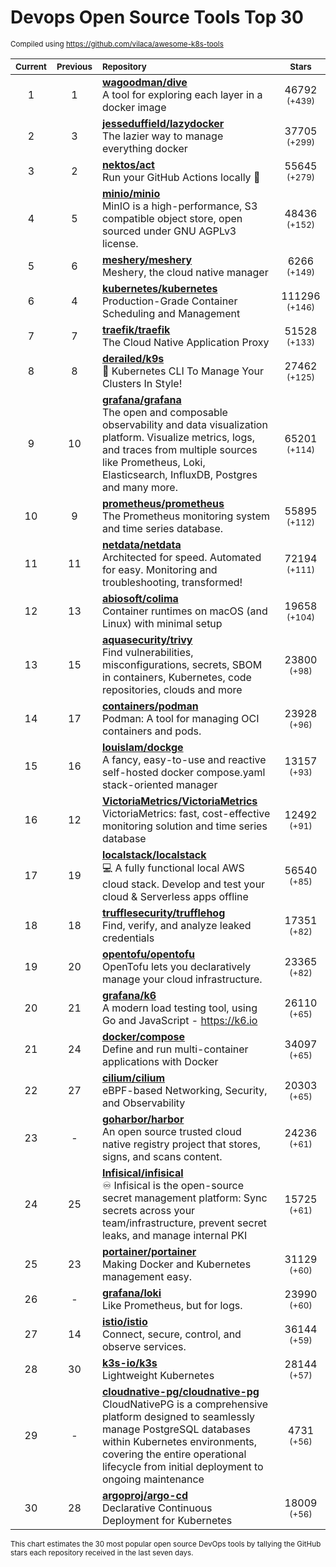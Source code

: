 # Devops Open Source Tools Top 30
<sup>Compiled using https://github.com/vilaca/awesome-k8s-tools</sup>
<div align="center">

|<sub>Current</sub>|<sub>Previous</sub>|<sub>Repository</sub>|<sub>Stars</sub>|
|:---:|:---:|:---|:---:|
|1|1|[**wagoodman/dive**](https://github.com/wagoodman/dive)<br/>A tool for exploring each layer in a docker image|46792 <sup>(+439)</sup>|
|2|3|[**jesseduffield/lazydocker**](https://github.com/jesseduffield/lazydocker)<br/>The lazier way to manage everything docker|37705 <sup>(+299)</sup>|
|3|2|[**nektos/act**](https://github.com/nektos/act)<br/>Run your GitHub Actions locally 🚀|55645 <sup>(+279)</sup>|
|4|5|[**minio/minio**](https://github.com/minio/minio)<br/>MinIO is a high-performance, S3 compatible object store, open sourced under GNU AGPLv3 license.|48436 <sup>(+152)</sup>|
|5|6|[**meshery/meshery**](https://github.com/meshery/meshery)<br/>Meshery, the cloud native manager|6266 <sup>(+149)</sup>|
|6|4|[**kubernetes/kubernetes**](https://github.com/kubernetes/kubernetes)<br/>Production-Grade Container Scheduling and Management|111296 <sup>(+146)</sup>|
|7|7|[**traefik/traefik**](https://github.com/traefik/traefik)<br/>The Cloud Native Application Proxy|51528 <sup>(+133)</sup>|
|8|8|[**derailed/k9s**](https://github.com/derailed/k9s)<br/>🐶 Kubernetes CLI To Manage Your Clusters In Style!|27462 <sup>(+125)</sup>|
|9|10|[**grafana/grafana**](https://github.com/grafana/grafana)<br/>The open and composable observability and data visualization platform. Visualize metrics, logs, and traces from multiple sources like Prometheus, Loki, Elasticsearch, InfluxDB, Postgres and many more. |65201 <sup>(+114)</sup>|
|10|9|[**prometheus/prometheus**](https://github.com/prometheus/prometheus)<br/>The Prometheus monitoring system and time series database.|55895 <sup>(+112)</sup>|
|11|11|[**netdata/netdata**](https://github.com/netdata/netdata)<br/>Architected for speed. Automated for easy. Monitoring and troubleshooting, transformed!|72194 <sup>(+111)</sup>|
|12|13|[**abiosoft/colima**](https://github.com/abiosoft/colima)<br/>Container runtimes on macOS (and Linux) with minimal setup|19658 <sup>(+104)</sup>|
|13|15|[**aquasecurity/trivy**](https://github.com/aquasecurity/trivy)<br/>Find vulnerabilities, misconfigurations, secrets, SBOM in containers, Kubernetes, code repositories, clouds and more|23800 <sup>(+98)</sup>|
|14|17|[**containers/podman**](https://github.com/containers/podman)<br/>Podman: A tool for managing OCI containers and pods.|23928 <sup>(+96)</sup>|
|15|16|[**louislam/dockge**](https://github.com/louislam/dockge)<br/>A fancy, easy-to-use and reactive self-hosted docker compose.yaml stack-oriented manager|13157 <sup>(+93)</sup>|
|16|12|[**VictoriaMetrics/VictoriaMetrics**](https://github.com/VictoriaMetrics/VictoriaMetrics)<br/>VictoriaMetrics: fast, cost-effective monitoring solution and time series database|12492 <sup>(+91)</sup>|
|17|19|[**localstack/localstack**](https://github.com/localstack/localstack)<br/>💻 A fully functional local AWS cloud stack. Develop and test your cloud & Serverless apps offline|56540 <sup>(+85)</sup>|
|18|18|[**trufflesecurity/trufflehog**](https://github.com/trufflesecurity/trufflehog)<br/>Find, verify, and analyze leaked credentials|17351 <sup>(+82)</sup>|
|19|20|[**opentofu/opentofu**](https://github.com/opentofu/opentofu)<br/>OpenTofu lets you declaratively manage your cloud infrastructure.|23365 <sup>(+82)</sup>|
|20|21|[**grafana/k6**](https://github.com/grafana/k6)<br/>A modern load testing tool, using Go and JavaScript - https://k6.io|26110 <sup>(+65)</sup>|
|21|24|[**docker/compose**](https://github.com/docker/compose)<br/>Define and run multi-container applications with Docker|34097 <sup>(+65)</sup>|
|22|27|[**cilium/cilium**](https://github.com/cilium/cilium)<br/>eBPF-based Networking, Security, and Observability|20303 <sup>(+65)</sup>|
|23|-|[**goharbor/harbor**](https://github.com/goharbor/harbor)<br/>An open source trusted cloud native registry project that stores, signs, and scans content.|24236 <sup>(+61)</sup>|
|24|25|[**Infisical/infisical**](https://github.com/Infisical/infisical)<br/>♾ Infisical is the open-source secret management platform: Sync secrets across your team/infrastructure, prevent secret leaks, and manage internal PKI|15725 <sup>(+61)</sup>|
|25|23|[**portainer/portainer**](https://github.com/portainer/portainer)<br/>Making Docker and Kubernetes management easy.|31129 <sup>(+60)</sup>|
|26|-|[**grafana/loki**](https://github.com/grafana/loki)<br/>Like Prometheus, but for logs.|23990 <sup>(+60)</sup>|
|27|14|[**istio/istio**](https://github.com/istio/istio)<br/>Connect, secure, control, and observe services.|36144 <sup>(+59)</sup>|
|28|30|[**k3s-io/k3s**](https://github.com/k3s-io/k3s)<br/>Lightweight Kubernetes|28144 <sup>(+57)</sup>|
|29|-|[**cloudnative-pg/cloudnative-pg**](https://github.com/cloudnative-pg/cloudnative-pg)<br/>CloudNativePG is a comprehensive platform designed to seamlessly manage PostgreSQL databases within Kubernetes environments, covering the entire operational lifecycle from initial deployment to ongoing maintenance|4731 <sup>(+56)</sup>|
|30|28|[**argoproj/argo-cd**](https://github.com/argoproj/argo-cd)<br/>Declarative Continuous Deployment for Kubernetes|18009 <sup>(+56)</sup>|


</div>

<sub>This chart estimates the 30 most popular open source DevOps tools by tallying the GitHub stars each repository received in the last seven days.</sub>

